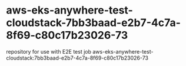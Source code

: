 # aws-eks-anywhere-test-cloudstack-7bb3baad-e2b7-4c7a-8f69-c80c17b23026-73
repository for use with E2E test job aws-eks-anywhere-test-cloudstack:7bb3baad-e2b7-4c7a-8f69-c80c17b23026-73
